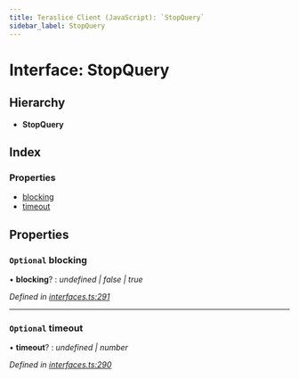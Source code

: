 ```yaml
---
title: Teraslice Client (JavaScript): `StopQuery`
sidebar_label: StopQuery
---
```


# Interface: StopQuery

## Hierarchy

* **StopQuery**

## Index

### Properties

* [blocking](stopquery.md#optional-blocking)
* [timeout](stopquery.md#optional-timeout)

## Properties

### `Optional` blocking

• **blocking**? : *undefined | false | true*

*Defined in [interfaces.ts:291](https://github.com/terascope/teraslice/blob/0ae31df4/packages/teraslice-client-js/src/interfaces.ts#L291)*

___

### `Optional` timeout

• **timeout**? : *undefined | number*

*Defined in [interfaces.ts:290](https://github.com/terascope/teraslice/blob/0ae31df4/packages/teraslice-client-js/src/interfaces.ts#L290)*
